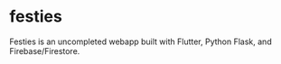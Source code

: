 # festies

Festies is an uncompleted webapp built with Flutter, Python Flask, and Firebase/Firestore.
